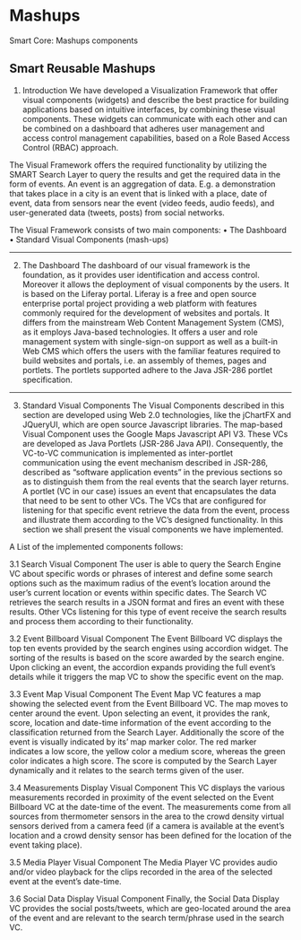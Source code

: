 Mashups
=======

Smart Core: Mashups components

Smart Reusable Mashups
------------------------

1. Introduction
We have developed a Visualization Framework that offer visual components (widgets) and 
describe the best practice for building applications based on intuitive interfaces, by 
combining these visual components. These widgets can communicate with each other and can 
be combined on a dashboard that adheres user management and access control management 
capabilities, based on a Role Based Access Control (RBAC) approach. 

The Visual Framework offers the required functionality by utilizing the SMART Search 
Layer to query the results and get the required data in the form of events. An event is 
an aggregation of data. E.g. a demonstration that takes place in a city is an event that 
is linked with a place, date of event, data from sensors near the event (video feeds, 
audio feeds), and user-generated data (tweets, posts) from social networks. 
 
The Visual Framework consists of two main components:
•	The Dashboard
•	Standard Visual Components (mash-ups)

---------------------

2. The Dashboard
The dashboard of our visual framework is the foundation, as it provides user 
identification and access control. Moreover it allows the deployment of visual components 
by the users. It is based on the Liferay portal. Liferay is a free and open source 
enterprise portal project providing a web platform with features commonly required for 
the development of websites and portals. It differs from the mainstream Web Content 
Management System (CMS), as it employs Java-based technologies. It offers a user and 
role management system with single-sign-on support as well as a built-in Web CMS which 
offers the users with the familiar features required to build websites and portals, i.e. 
an assembly of themes, pages and portlets. The portlets supported adhere to the Java 
JSR-286 portlet specification. 

-----------------------
3. Standard Visual Components
The Visual Components described in this section are developed using Web 2.0 technologies, 
like the jChartFX and JQueryUI, which are open source Javascript libraries. The map-based 
Visual Component uses the Google Maps Javascript API V3. These VCs are developed as Java 
Portlets (JSR-286 Java API). Consequently, the VC-to-VC communication is implemented as 
inter-portlet communication using the event mechanism described in JSR-286, described as 
“software application events” in the previous sections so as to distinguish them from the 
real events that the search layer returns. A portlet (VC in our case) issues an event 
that encapsulates the data that need to be sent to other VCs. The VCs that are configured 
for listening for that specific event retrieve the data from the event, process and 
illustrate them according to the VC’s designed functionality.   In this section we shall 
present the visual components we have implemented.

A List of the implemented components follows:

3.1	Search Visual Component
The user is able to query the Search Engine VC about specific words or phrases of 
interest and define some search options such as the maximum radius of the event’s 
location around the user’s current location or events within specific dates. The Search 
VC retrieves the search results in a JSON format and fires an event with these results. 
Other VCs listening for this type of event receive the search results and process them 
according to their functionality.

3.2	Event Billboard Visual Component
The Event Billboard VC displays the top ten events provided by the search engines using 
accordion widget. The sorting of the results is based on the score awarded by the search 
engine. Upon clicking an event, the accordion expands providing the full event’s details 
while it triggers the map VC to show the specific event on the map.

3.3 Event Map Visual Component
The Event Map VC features a map showing the selected event from the Event Billboard VC. 
The map moves to center around the event. Upon selecting an event, it provides the rank, 
score, location and date-time information of the event according to the classification 
returned from the Search Layer. Additionally the score of the event is visually indicated 
by its’ map marker color. The red marker indicates a low score, the yellow color a medium 
score, whereas the green color indicates a high score. The score is computed by the 
Search Layer dynamically and it relates to the search terms given of the user.

3.4	Measurements Display Visual Component
This VC displays the various measurements recorded in proximity of the event selected on 
the Event Billboard VC at the date-time of the event. The measurements come from all 
sources from thermometer sensors in the area to the crowd density virtual sensors derived 
from a camera feed (if a camera is available at the event’s location and a crowd density 
sensor has been defined for the location of the event taking place).

3.5 Media Player Visual Component
The Media Player VC provides audio and/or video playback for the clips recorded in the 
area of the selected event at the event’s date-time.

3.6 Social Data Display Visual Component
Finally, the Social Data Display VC provides the social posts/tweets, which are 
geo-located around the area of the event and are relevant to the search term/phrase used 
in the search VC.

